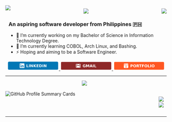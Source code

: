 <div style="display: flex; justify-content: space-between; align-items: flex-start; text-align: center;">
    <img src="https://readme-typing-svg.herokuapp.com?font=Oswald&pause=1000&color=BCFF00FF&size=33&center=false&vCenter=true&width=500&height=35&lines=Hey+there!;+I'm+Justine+Bautista;" style="margin-bottom: 10px;" />
     <img align="right" src="https://hits.seeyoufarm.com/api/count/incr/badge.svg?url=https%3A%2F%2Fgithub.com%2FAgustinUno1212%2Fhit-counter" style="margin-top: 10px;" />
    <img align="right" src="https://visitor-badge.laobi.icu/badge?page_id=AgustinUno.AgustinUno" style="margin-top: 10px;" />
</div>
<div style="text-align: left; padding-left: 10px;">
    <h3>An aspiring software developer from Philippines 🇵🇭</h3>
    <ul>
        <li>🔭 I’m currently working on my Bachelor of Science in Information Technology Degree.</li>
        <li>🌱 I’m currently learning COBOL, Arch Linux, and Bashing.</li>
        <li>⚡ Hoping and aiming to be a Software Engineer.</li>
    </ul>
</div>
<div align="center">
  <a href="https://www.linkedin.com/in/justine-lloyd-bautista-666432228" target="_blank">
    <img src="LinkedIn_icon.png" style="width: 32%;  ">
  </a>
  
  <a href="mailto:justinelloydgbautista@gmail.com" target="_blank">
    <img src="Mail_icon.png" alt="Mail" style="width: 32%;">
  </a>
  
  <a href="www.google.com" target="_blank">
    <img src="Port_icon.png" alt="Portfolio" style="width: 32%;">
  </a>
</div>

 <hr/>
 

<p align="center">
  <a href="https://skillicons.dev">
    <img src="https://skillicons.dev/icons?i=git,c,vim,ae,blender,java,ps" style="margin-right: 10px;" />
   
      
   
  </a>
</p>



<div style="display: flex; justify-content: space-between;">
    
  <img src="https://github-readme-activity-graph.vercel.app/graph?username=anuraghazra&hide_title=true&hide_border=false&radius=10&theme=github-compact" alt="GitHub Profile Summary Cards" style="width: 100%;">

  <p align="center">
<a href="https://github.com/anuraghazra/github-readme-stats">
  <img height=180 align="center" src="https://github-readme-stats.vercel.app/api?username=AgustinUno&hide_title=true&&theme=transparent&rank_icon=github&ring_color=FFA500&include_all_commits=true" />
</a>
<a href="https://github.com/anuraghazra/convoychat">
  <img height=180 align="center" src="https://github-readme-stats.vercel.app/api/top-langs?username=AgustinUno&layout=compact&langs_count=8&card_width=320&theme=transparent&size_weight=0&count_weight=1" />
</a>
</p>
</div>




<hr/>

 




